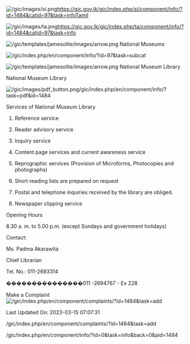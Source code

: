 <!-- Source: https://gic.gov.lk/gic/index.php/en/component/info/?id=1484&catid=97&task=info -->

![/gic/images/si.png](/gic/images/si.png)https://gic.gov.lk/gic/index.php/si/component/info/?id=1484&catid=97&task=infoTamil

![/gic/images/ta.png](/gic/images/ta.png)https://gic.gov.lk/gic/index.php/ta/component/info/?id=1484&catid=97&task=info

![/gic/templates/jamesolite/images/arrow.png](/gic/templates/jamesolite/images/arrow.png) National Museums

![/gic/index.php/en/component/info/?id=97&task=subcat](/gic/index.php/en/component/info/?id=97&task=subcat)

![/gic/templates/jamesolite/images/arrow.png](/gic/templates/jamesolite/images/arrow.png) National Museum Library

National Museum Library

![/gic/images/pdf_button.png](/gic/images/pdf_button.png)/gic/index.php/en/component/info/?task=pdf&id=1484

Services of National Museum Library

1. Reference service

2. Reader advisory service

3. Inquiry service

4. Content page services and current awareness service

5. Reprographic services (Provision of Microforms, Photocopies and photographs)

6. Short reading lists are prepared on request

7. Postal and telephone inquiries received by the library are obliged.

8. Newspaper clipping service

Opening Hours

8.30 a. m. to 5.00 p.m. (except Sundays and government holidays)

Contact:

Ms. Padma Akarawita

Chief Librarian

Tel. No.: 011-2693314

���������������011 -2694767 - Ex 228

Make a Complaint ![/gic/index.php/en/component/complaints/?id=1484&task=add](/gic/index.php/en/component/complaints/?id=1484&task=add)

Last Updated On: 2023-03-15 07:07:31

/gic/index.php/en/component/complaints/?id=1484&task=add

/gic/index.php/en/component/info/?id=0&task=info&back=0&pid=1484